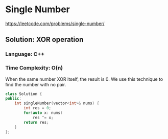# Single Number
https://leetcode.com/problems/single-number/

## Solution: XOR operation
### Language: C++
### Time Complexity: O(n)

When the same number XOR itself, the result is 0. We use this technique to find the number with no pair.

```c++
class Solution {
public:
    int singleNumber(vector<int>& nums) {
        int res = 0;
        for(auto x: nums)
            res ^= x;
        return res;
    }
};
```

